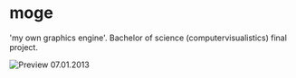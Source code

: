 moge
====

'my own graphics engine'. Bachelor of science (computervisualistics) final project.

![Preview 07.01.2013](https://raw.github.com/GuidoSchmidt/moge/master/img/bsc12.jpg)
